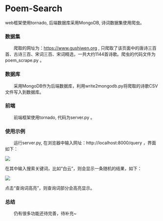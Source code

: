 # Poem-Search
web框架使用tornado, 后端数据库采用MongoDB, 诗词数据集使用爬虫。

### 数据集

&emsp;&emsp;爬取的网址为：https://www.gushiwen.org , 只爬取了该页面中的唐诗三百首、古诗三百、宋词三百、宋词精选，一共大约1144首诗歌。爬虫的代码文件为poem_scrape.py 。

### 数据库

&emsp;&emsp;采用MongoDB作为后端数据库，利用write2mongodb.py将爬取的诗歌CSV文件写入到数据库。

### 前端

&emsp;&emsp;前端框架使用tornado, 代码为server.py 。

### 使用示例

&emsp;&emsp;运行server.py, 在浏览器中输入网址：http://localhost:8000/query ，界面如下：

![](https://github.com/percent4/Poem-Search/blob/master/%E8%AF%97%E6%AD%8C%E6%90%9C%E7%B4%A2%E7%95%8C%E9%9D%A2.png)

在其中输入搜索关键词，比如“白云”，则会显示一条随机的结果，如下：

![](https://github.com/percent4/Poem-Search/blob/master/%E8%AF%97%E6%AD%8C%E6%90%9C%E7%B4%A2%E7%BB%93%E6%9E%9C.png)

点击“查询词高亮”，则查询词部分会高亮显示。

### 总结

&emsp;&emsp;仍有很多功能还待完善，待补充~
